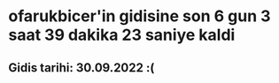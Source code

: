 # ofarukbicer'in gidisine son 6 gun 3 saat 39 dakika 23 saniye kaldi

## Gidis tarihi: 30.09.2022 :(